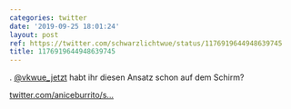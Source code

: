 ```yaml
---
categories: twitter
date: '2019-09-25 18:01:24'
layout: post
ref: https://twitter.com/schwarzlichtwue/status/1176919644948639745
title: 1176919644948639745
---
```

. [@vkwue_jetzt](https://twitter.com/vkwue_jetzt) habt ihr diesen Ansatz schon auf dem Schirm?

[twitter.com/aniceburrito/s…](https://twitter.com/aniceburrito/status/1176505917594132481?s=19) 